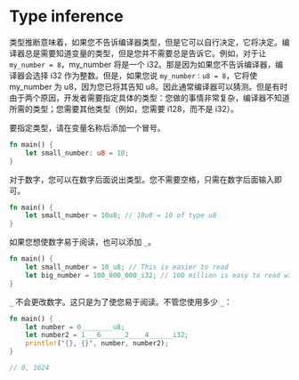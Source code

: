 # Type inference

类型推断意味着，如果您不告诉编译器类型，但是它可以自行决定，它将决定。编译器总是需要知道变量的类型，但是您并不需要总是告诉它。例如，对于让 `my_number = 8`，my_number 将是一个 i32。那是因为如果您不告诉编译器，编译器会选择 i32 作为整数。但是，如果您说 `my_number：u8 = 8`，它将使 my_number 为 u8，因为您已将其告知 u8。因此通常编译器可以猜测。但是有时由于两个原因，开发者需要指定具体的类型：您做的事情非常复杂，编译器不知道所需的类型；您需要其他类型（例如，您需要 i128，而不是 i32）。

要指定类型，请在变量名称后添加一个冒号。

```rs
fn main() {
    let small_number: u8 = 10;
}
```

对于数字，您可以在数字后面说出类型。您不需要空格，只需在数字后面输入即可。

```rs
fn main() {
    let small_number = 10u8; // 10u8 = 10 of type u8
}
```

如果您想使数字易于阅读，也可以添加 `_`。

```rs
fn main() {
    let small_number = 10_u8; // This is easier to read
    let big_number = 100_000_000_i32; // 100 million is easy to read with _
}
```

`_` 不会更改数字。这只是为了使您易于阅读。不管您使用多少 `_`：

```rs
fn main() {
    let number = 0________u8;
    let number2 = 1___6______2____4______i32;
    println!("{}, {}", number, number2);
}

// 0, 1624
```
